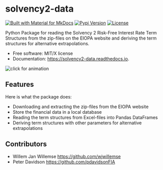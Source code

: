 # solvency2-data

[![Built with Material for MkDocs](https://img.shields.io/badge/Material_for_MkDocs-526CFE?style=for-the-badge&logo=MaterialForMkDocs&logoColor=white)](https://solvency2-data.readthedocs.io)
[![Pypi Version](https://img.shields.io/pypi/v/solvency2_data.svg)](https://pypi.python.org/pypi/solvency2-data)
[![License](https://img.shields.io/badge/License-MIT/X-blue.svg)](https://github.com/wjwillemse/solvency2-data/blob/master/LICENSE)

Python Package for reading the Solvency 2 Risk-Free Interest Rate Term
Structures from the zip-files on the EIOPA website and deriving the term
structures for alternative extrapolations.

-   Free software: MIT/X license
-   Documentation: <https://solvency2-data.readthedocs.io>.

![click for animation](https://raw.githubusercontent.com/wjwillemse/solvency2-data/master/docs/rfr.gif?raw=true)

## Features

Here is what the package does:

-   Downloading and extracting the zip-files from the EIOPA website
-   Store the financial data in a local database
-   Reading the term structures from Excel-files into Pandas DataFrames
-   Deriving term structures with other parameters for alternative
    extrapolations

## Contributors

* Willem Jan Willemse <https://github.com/wjwillemse>
* Peter Davidson <https://github.com/pdavidsonFIA>
